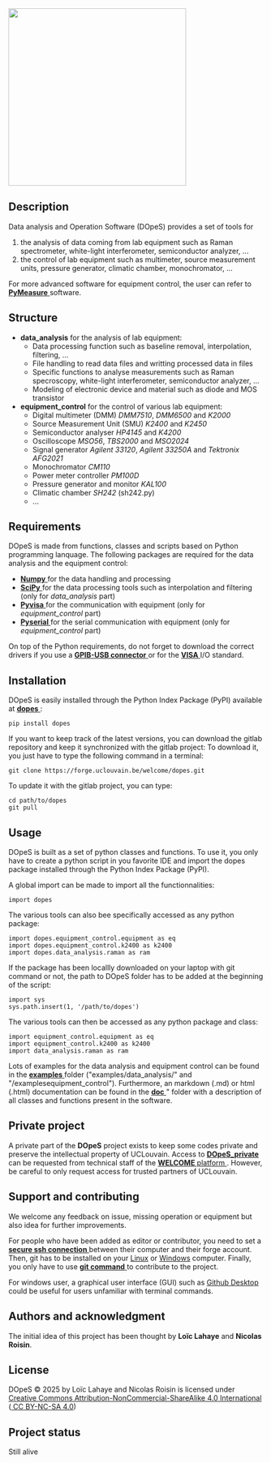   <img src="https://forge.uclouvain.be/welcome/dopes/-/raw/main/logo.png" width="350">

## Description
Data analysis and Operation Software (DOpeS) provides a set of tools for 
1. the analysis of data coming from lab equipment such as Raman spectrometer, white-light interferometer, semiconductor analyzer, ...
2. the control of lab equipment such as multimeter, source measurement units, pressure generator, climatic chamber, monochromator, ...

For more advanced software for equipment control, the user can refer to <a href=https://pymeasure.readthedocs.io/> **PyMeasure** </a> software.

## Structure
- **data_analysis** for the analysis of lab equipment:
    - Data processing function such as baseline removal, interpolation, filtering, ...
    - File handling to read data files and writting processed data in files
    - Specific functions to analyse measurements such as Raman specroscopy, white-light interferometer, semiconductor analyzer, ...
    - Modeling of electronic device and material such as diode and MOS transistor
- **equipment_control** for the control of various lab equipment:
    - Digital multimeter (DMM) *DMM7510*, *DMM6500* and *K2000*
    - Source Measurement Unit (SMU) *K2400* and *K2450* 
    - Semiconductor analyser *HP4145* and *K4200*
    - Oscilloscope *MSO56*, *TBS2000* and *MSO2024*
    - Signal generator *Agilent 33120*, *Agilent 33250A* and *Tektronix AFG2021*
    - Monochromator *CM110*
    - Power meter controller *PM100D*
    - Pressure generator and monitor *KAL100* 
    - Climatic chamber *SH242* (sh242.py)
    - ...

## Requirements
DOpeS is made from functions, classes and scripts based on Python programming lanquage. The following packages are required for the data analysis and the equipment control:
- <a href=https://pypi.org/project/numpy/> **Numpy** </a> for the data handling and processing
- <a href=https://pypi.org/project/scipy/> **SciPy** </a> for the data processing tools such as interpolation and filtering (only for *data_analysis* part)
- <a href=https://pypi.org/project/PyVISA/> **Pyvisa** </a> for the communication with equipment (only for *equipment_control* part)
- <a href=https://pypi.org/project/pyserial/> **Pyserial** </a> for the serial communication with equipment (only for *equipment_control* part)

On top of the Python requirements, do not forget to download the correct drivers if you use a <a href=https://www.ni.com/en/support/downloads/drivers/download.ni-488-2.html#305442> **GPIB-USB connector** </a> or for the <a href=https://www.ni.com/en/support/downloads/drivers/download.ni-visa.html#409839> **VISA** </a> I/O standard.

## Installation
DOpeS is easily installed through the Python Index Package (PyPI) available at <a href=https://pypi.org/project/dopes/> **dopes** </a>:
```
pip install dopes
```

If you want to keep track of the latest versions, you can download the gitlab repository and keep it synchronized with the gitlab project:
To download it, you just have to type the following command in a terminal:
```
git clone https://forge.uclouvain.be/welcome/dopes.git
```

To update it with the gitlab project, you can type:
```
cd path/to/dopes
git pull
```

## Usage
DOpeS is built as a set of python classes and functions.
To use it, you only have to create a python script in you favorite IDE and import the dopes package installed through the Python Index Package (PyPI).

A global import can be made to import all the functionnalities:
```
import dopes
```

The various tools can also bee specifically accessed as any python package:
```
import dopes.equipment_control.equipment as eq
import dopes.equipment_control.k2400 as k2400
import dopes.data_analysis.raman as ram
```

If the package has been locallly downloaded on your laptop with git command or not, the path to DOpeS folder has to be added at the beginning of the script:
```
import sys
sys.path.insert(1, '/path/to/dopes')
```
The various tools can then be accessed as any python package and class:
```
import equipment_control.equipment as eq
import equipment_control.k2400 as k2400
import data_analysis.raman as ram
```

Lots of examples for the data analysis and equipment control can be found in the <a href=https://forge.uclouvain.be/welcome/dopes/-/tree/main/examples> **examples** </a>  folder ("examples/data_analysis/" and "/examplesequipment_control").
Furthermore, an markdown (.md) or html (.html) documentation can be found in the <a href=https://forge.uclouvain.be/welcome/dopes/-/tree/main/doc> **doc** </a>" folder with a description of all classes and functions present in the software.

## Private project
A private part of the **DOpeS** project exists to keep some codes private and preserve the intellectual property of UCLouvain.
Access to <a href=https://forge.uclouvain.be/welcome/dopes_private/> **DOpeS_private** </a> can be requested from technical staff of the <a href=https://app.uclouvain.be/PTech/Home/WELCOME> **WELCOME** platform </a>.
However, be careful to only request access for trusted partners of UCLouvain.


## Support and contributing
We welcome any feedback on issue, missing operation or equipment but also idea for further improvements.

For people who have been added as editor or contributor, you need to set a <a href=https://forge.uclouvain.be/help/user/ssh.md> **secure ssh connection** </a> between their computer and their forge account.
Then, git has to be installed on your <a href=https://git-scm.com/downloads/linux>Linux</a> or <a href=https://git-scm.com/downloads/win>Windows</a> computer.
Finally, you only have to use <a href=https://docs.github.com/en/get-started/exploring-projects-on-github/contributing-to-a-project> **git command** </a> to contribute to the project.

For windows user, a graphical user interface (GUI) such as  <a href=https://gitextensions.github.io/>Github Desktop</a> could be useful for users unfamiliar with terminal commands.

## Authors and acknowledgment
The initial idea of this project has been thought by **Loïc Lahaye** and **Nicolas Roisin**.

## License
 DOpeS © 2025 by Loïc Lahaye and Nicolas Roisin is licensed under <a href=https://creativecommons.org/licenses/by-nc-sa/4.0/> Creative Commons Attribution-NonCommercial-ShareAlike 4.0 International </a> (<a href=https://creativecommons.org/licenses/by-nc-sa/4.0/> CC BY-NC-SA 4.0</a>) 
## Project status
Still alive